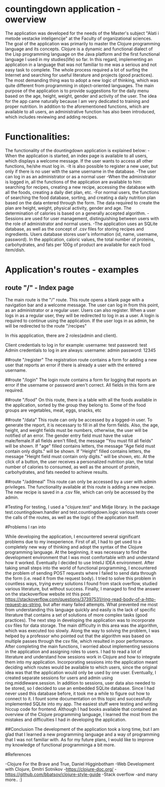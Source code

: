 # countingdown application - owerview

The application was developed for the needs of the Master's subject "Alati i metode vestacke inteligencije" at the Faculty of organizational sciences. The goal of the application was primarily to master the Clojure programming language and its concepts. Clojure is a dynamic and functional dialect of the Lisp programming language on the Java platform and the first functional language I used in my studies(life) so far. In this regard, implementing an application in a language that was not familiar to me was a serious and not easy task to complete. The whole process required a lot of surfing the Internet and searching for useful literature and projects (good practices). The most demanding thing was to adopt a new logic of thinking, which was quite different from programming in object-oriented languages.
The main purpose of the application is to provide suggestions for the daily menu based on the age, height, weight, gender and activity of the user. The idea for the app came naturally because I am very dedicated to training and proper nutrition. In addition to the aforementioned functions, which are available to all users, an administrative function has also been introduced, which includes reviewing and adding recipes.


# Functionalities:
The functionality of the dountingdown application is explained below:
-When the application is started, an index page is available to all users, which displays a welcome message. If the user wants to access all other functions, he/she must log in.
-It is also possible to register a new user, but only if there is no user with the same username in the database.
-The user can log in as an administrator or as a normal user
-When the administrator is logged in, all the functions of the application are available to him: searching for recipes, creating a new recipe, accessing the database with all the foods, creating a daily diet plan, etc.
-For normal users, the functions of searching the food database, sorting, and creating a daily nutrition plan based on the data entered through the form. The data required to create the plan are height, weight, physical activity, gender and age. The determination of calories is based on a generally accepted algorithm.
-Sessions are used for user management, distinguishing between users with the role of administrator and normal users.
-The application uses an SQLite database, as well as the concept of .csv files for storing recipes and ingredients. Users database stores user's information (id, name, username, password).  In the application, caloric values, the total number of proteins, carbohydrates, and fats per 100g of product are available for each food item/dish.


# Application's routes - examples

## route "/" - Index page
The main route is the "/" route. This route opens a blank page with a navigation bar and a welcome message. The user can log in from this point, as an administrator or a regular user. Users can also register. When a user logs in as a regular user, they will be redirected to log in as a user. A login is required to continue using the application. If the user logs in as admin, he will be redirected to the route "/recipes"

In rhis appplication, there are 2 roles(admin and client).

Client credentials to log in for example:
username: test password: test
Admin credentials to log in are always:
username: admin password: 12345

##route "/register"
The registration route contains a form for adding a new user that reports an error if there is already a user with the entered username.

##route "/login"
The login route contains a form for logging that reports an error if the username or password aren't correct. All fields in this form are required.

##route "/food"
On this route, there is a table with all the foods available in the application, sorted by the group they belong to. Some of the food groups are vegetables, meat, eggs, snacks, etc

##route "/data"
This route can only be accessed by a logged-in user. To generate the report, it is necessary to fill in all the form fields. Also, the age, height, and weight fields must be numbers, otherwise, the user will be notified of an error. The gender entry field must have the value male/female.If all fields aren't filled, the message "You must fill all fields" will be shown. If "age" filled contains letters, the message "Age field must contain only digits." will be shown. If "Height" filled contains letters, the message "Height field must contain only digits." will be shown, etc.
At the click of a button, the user receives a personalized nutrition plan, the total number of calories to consumed, as well as the amount of protein, carbohydrates, and fats needed to achieve results.

##route "/addmeal"
This route can only be accessed by a user with admin privileges. The functionality available at this route is adding a new recipe. The new recipe is saved in a .csv file, which can only be accessed by the admin.

#Testing
For testing, I used a "clojure.test" and Midje library. In the package test.countingdown.handler and test.countingdown.logic various tests cover the calls of the routes, as well as the logic of the application itself.


#Problems I ran into

While developing the application, I encountered several significant problems due to my inexperience. First of all, I had to get used to a completely new way of thinking and adopt the syntax of the Clojure programming language. At the beginning, it was necessary to find the development environment that I was most comfortable with and understand how it worked. Eventually I decided to use InteliJ IDEA environment.
After taking small steps into the world of functional programming, I encountered the problem of sending POST requests where I failed to send data through the form (i.e. read it from the request body). I tried to solve this problem in countless ways, trying every solutions I found from stack overflow, studied various literature, but without success. Finally, I managed to find the answer on the stackoverflow website int this post: https://stackoverflow.com/questions/37397531/ring-read-body-of-a-http-request-as-string, but after many failed attempts.
What prevented me most from understanding this language quickly and easily is the lack of specific literature that contains a set of solutions of more complex tasks (good practices).
The next step in developing the application was to incorporate csv files for data storage. The main difficulty in this area was the algorithm, which was executed too slowly. Along the way to solving the problem, I was helped by a professor who pointed out that the algorithm was based on multiple passes through the csv file, which resulted in poor performance. 
After completing the main functions, I worried about implementing sessions in the application and assigning roles to users. I had to read a lot of literature and understand how sessions work in Clojure and how to integrate them into my application. Incorporating sessions into the application meant deciding which routes would be available to which users, since the original idea was that the application would only be used by one user. Eventually, I created separate sessions for users and admin using ring.middleware.session.
In addition to sessions, user data also needed to be stored, so I decided to use an embedded SQLite database. Since I had never used this database before, it took me a while to figure out how to connect to it. I fount some documentation on this topic and successfully implemented SQLite into my app.
The easiest stuff were testing and writing hiccup code for frontend.
Although I had books available that contained an overview of the Clojure programming language, I learned the most from the mistakes and difficulties I had in developing the application.

##Conclusion
The development of the application took a long time, but I am glad that I learned a new programming language and a way of programming that I was not familiar with.
As for my future plans, I would like to improve my knowledge of functional programminga a bit more.

#References

-Clojure For the Brave and True, Daniel Higginbotham
-Web Development with Clojure, Dmitri Sotnikov
-https://clojure-doc.org/
-https://github.com/bbatsov/clojure-style-guide
-Stack overflow
-and many more.. :)






